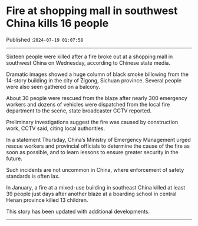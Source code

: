 # Fire at shopping mall in southwest China kills 16 people

Published :`2024-07-19 01:07:58`

---

Sixteen people were killed after a fire broke out at a shopping mall in southwest China on Wednesday, according to Chinese state media.

Dramatic images showed a huge column of black smoke billowing from the 14-story building in the city of Zigong, Sichuan province. Several people were also seen gathered on a balcony.

About 30 people were rescued from the blaze after nearly 300 emergency workers and dozens of vehicles were dispatched from the local fire department to the scene, state broadcaster CCTV reported.

Preliminary investigations suggest the fire was caused by construction work, CCTV said, citing local authorities.

In a statement Thursday, China’s Ministry of Emergency Management urged rescue workers and provincial officials to determine the cause of the fire as soon as possible, and to learn lessons to ensure greater security in the future.

Such incidents are not uncommon in China, where enforcement of safety standards is often lax.

In January, a fire at a mixed-use building in southeast China killed at least 39 people just days after another blaze at a boarding school in central Henan province killed 13 children.

This story has been updated with additional developments.

---

